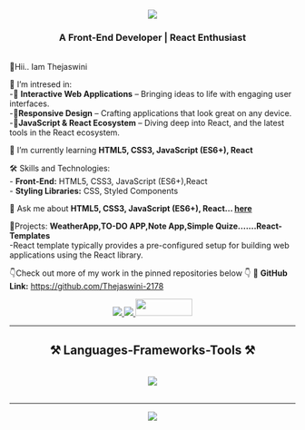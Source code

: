 
<h1 align="center">
    <img src="https://readme-typing-svg.herokuapp.com/?font=Righteous&size=35&center=true&vCenter=true&width=500&height=70&duration=4000&lines=Hi+There!+👋;+I'm+Thejaswini!;" />
</h1>

<h3 align="center" style="red">A Front-End Developer | React Enthusiast</h3>

<br/>

<div align="left">
 👋Hii.. Iam Thejaswini
  
 🔭 I’m intresed in:<br> 
 -🎯 **Interactive Web Applications** – Bringing ideas to life with engaging user interfaces.<br>
 -🎯**Responsive Design** – Crafting applications that look great on any device.<br>
 -🎯**JavaScript & React Ecosystem** – Diving deep into React, and the latest tools in the React ecosystem.<br>
 
 🌱 I’m currently learning **HTML5, CSS3, JavaScript (ES6+), React**
 
 🛠️ Skills and Technologies:<br>
     - **Front-End:** HTML5, CSS3, JavaScript (ES6+),React <br>
     - **Styling Libraries:** CSS, Styled Components<br>

 💬 Ask me about **HTML5, CSS3, JavaScript (ES6+), React... [here](https://github.com/Thejaswini-2178)**

  🚀Projects: **WeatherApp,TO-DO APP,Note App,Simple Quize.......React-Templates**<br>
    -React template typically provides a pre-configured setup for building web applications using the React library.
  
  👇Check out more of my work in the pinned repositories below 👇
  🔗 **GitHub Link:** https://github.com/Thejaswini-2178

 </div>
 
<div align="center"> 
  <a href="mailto:thejaswini.yss@gmail.com">
    <img src="https://img.shields.io/badge/Gmail-333333?style=for-the-badge&logo=gmail&logoColor=red" />
  </a>
  <a href="https://github.com/Thejaswini-2178" target="_blank">
    <img src="https://img.shields.io/badge/LinkedIn-0077B5?style=for-the-badge&logo=linkedin&logoColor=white" target="_blank" />
  </a>
  <a href="https://github.com/Thejaswini-2178" target="_blank">
     <img src="https://encrypted-tbn0.gstatic.com/images?q=tbn:ANd9GcT1Loj2RJP3vSiDvzSssQA7bb95bzqE2AeIeg&s" width="100px"; height="30px" target="_blank" /> <!-- sqlite, safari, google-chrome are other good icon options -->
  </a>
</div>

 <hr/>
 
<h2 align="center">⚒️ Languages-Frameworks-Tools ⚒️</h2>
<br/>
<div align="center">
    <img src="https://skillicons.dev/icons?i=html,css,javascript,react,vscode,github" />
</div>

<br/>
<hr/>

<div align="center">
 <img src="https://readme-typing-svg.herokuapp.com/?font=Righteous&size=35&center=true&vCenter=true&width=500&height=70&duration=4000&lines=👋+Shoot+Me+a+Message+:📩;" />
</div>

<br/>
